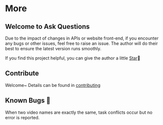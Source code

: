 # More

## Welcome to Ask Questions

Due to the impact of changes in APIs or website front-end, if you encounter any bugs or other issues,
feel free to raise an issue. The author will do their best to ensure the latest version runs smoothly.

If you find this project helpful, you can give the author a little [Star](https://github.com/HFrost0/bilix)🌟

## Contribute

Welcome~ Details can be found in [contributing](https://github.com/HFrost0/bilix/blob/master/CONTRIBUTING.md)

## Known Bugs 🤡

When two video names are exactly the same, task conflicts occur but no error is reported.
